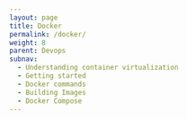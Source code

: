 ```yaml
---
layout: page
title: Docker
permalink: /docker/
weight: 8
parent: Devops
subnav:
  - Understanding container virtualization
  - Getting started
  - Docker commands
  - Building Images
  - Docker Compose
---
```

